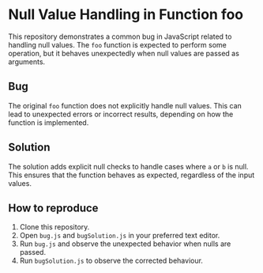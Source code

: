 # Null Value Handling in Function foo

This repository demonstrates a common bug in JavaScript related to handling null values. The `foo` function is expected to perform some operation, but it behaves unexpectedly when null values are passed as arguments.

## Bug

The original `foo` function does not explicitly handle null values. This can lead to unexpected errors or incorrect results, depending on how the function is implemented. 

## Solution

The solution adds explicit null checks to handle cases where `a` or `b` is null. This ensures that the function behaves as expected, regardless of the input values.

## How to reproduce

1. Clone this repository.
2. Open `bug.js` and `bugSolution.js` in your preferred text editor.
3. Run `bug.js` and observe the unexpected behavior when nulls are passed.
4. Run `bugSolution.js` to observe the corrected behaviour.